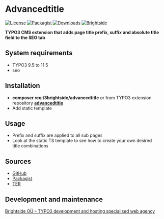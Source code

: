 # Advancedtitle
[![License](https://poser.pugx.org/t3brightside/advancedtitle/license)](LICENSE.txt)
[![Packagist](https://img.shields.io/packagist/v/t3brightside/advancedtitle.svg?style=flat)](https://packagist.org/packages/t3brightside/advancedtitle)
[![Downloads](https://poser.pugx.org/t3brightside/advancedtitle/downloads)](https://packagist.org/packages/t3brightside/advancedtitle)
[![Brightside](https://img.shields.io/badge/by-t3brightside.com-orange.svg?style=flat)](https://t3brightside.com)

**TYPO3 CMS extension that adds page title prefix, suffix and absolute title field to the SEO tab**

## System requirements
- TYPO3 9.5 to 11.5
- seo

## Installation
- **composer req t3brightside/advancedtitle** or from TYPO3 extension repository **[advancedtitle](https://extensions.typo3.org/extension/advancedtitle/)**
- Add static template

## Usage
- Prefix and suffix are applied to all sub pages
- Look at the static TS template to see how to create your own desired title combinations

## Sources
- [GitHub](https://github.com/t3brightside/advancedtitle)
- [Packagist](https://packagist.org/packages/t3brightside/advancedtitle)
- [TER](https://extensions.typo3.org/extension/advancedtitle/)

## Development and maintenance
[Brightside OÜ – TYPO3 development and hosting specialised web agency](https://t3brightside.com/)
